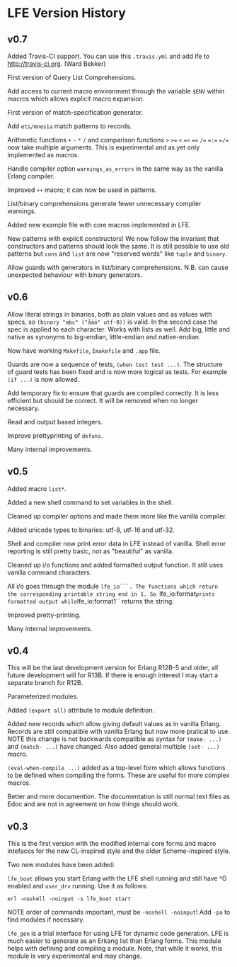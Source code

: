 # LFE Version History

## v0.7

Added Travis-CI support. You can use this ``.travis.yml`` and add lfe to
http://travis-ci.org. (Ward Bekker)

First version of Query List Comprehensions.

Add access to current macro environment through the variable ``$ENV``
within macros which allows explicit macro expansion.

First version of match-specification generator.

Add ``ets/mnesia`` match patterns to records.

Arithmetic functions ``+`` ``-`` ``*`` ``/`` and comparison functions
``>`` ``>=`` ``<`` ``=<`` ``==`` ``/=`` ``=:=`` ``=/=`` now
take multiple arguments. This is experimental and as yet only implemented as
macros.

Handle compiler option ``warnings_as_errors`` in the same way as the
vanilla Erlang compiler.

Improved ``++`` macro; it can now be used in patterns.

List/binary comprehensions generate fewer unnecessary compiler
warnings.

Added new example file with core macros implemented in LFE.

New patterns with explicit constructors! We now follow the invariant
that constructors and patterns should look the same. It is still
possible to use old patterns but ``cons`` and ``list`` are now "reserved
words" like ``tuple`` and ``binary``.

Allow guards with generators in list/binary comprehensions. N.B. can
cause unexpected behaviour with binary generators.

## v0.6

Allow literal strings in binaries, both as plain values and as values
with specs, so ``(binary "abc" ("åäö" utf-8))`` is valid. In the second
case the spec is applied to each character. Works with lists as well.
Add big, little and native as synonyms to big-endian, little-endian
and native-endian.

Now have working ``Makefile``, ``Emakefile`` and ``.app`` file.

Guards are now a sequence of tests, ``(when test test ...)``. The
structure of guard tests has been fixed and is now more logical as
tests. For example ``(if ...)`` is now allowed.

Add temporary fix to ensure that guards are compiled correctly. It
is less efficient but should be correct. It will be removed when no
longer necessary.

Read and output based integers.

Improve prettyprinting of ``defuns``.

Many internal improvements.

## v0.5

Added macro ``list*``.

Added a new shell command to set variables in the shell.

Cleaned up compiler options and made them more like the vanilla
compiler.

Added unicode types to binaries: utf-8, utf-16 and utf-32.

Shell and compiler now print error data in LFE instead of vanilla.
Shell error reporting is still pretty basic, not as "beautiful" as
vanilla.

Cleaned up i/o functions and added formatted output function. It still
uses vanilla command characters.

All i/o goes through the module ``lfe_io```. The functions which return
the corresponding printable string end in 1. So ``lfe_io:format`` prints
formatted output while ``lfe_io:format1`` returns the string.

Improved pretty-printing.

Many internal improvements.

## v0.4

This will be the last development version for Erlang R12B-5 and older,
all future development will for R13B. If there is enough interest I
may start a separate branch for R12B.

Parameterized modules.

Added ``(export all)`` attribute to module definition.

Added new records which allow giving default values as in vanilla Erlang.
Records are still compatible with vanilla Erlang but now more pratical
to use. NOTE this change is not backwards compatible as syntax for
``(make- ...)`` and ``(match- ...)`` have changed. Also added general
multiple ``(set- ...)`` macro.

``(eval-when-compile ...)`` added as a top-level form which allows
functions to be defined when compiling the forms. These are useful for
more complex macros.

Better and more documention. The documentation is still normal text
files as Edoc and are not in agreement on how things should work.

## v0.3

This is the first version with the modified internal core forms and
macro intefaces for the new CL-inspired style and the older Scheme-inspired
style.

Two new modules have been added:

``lfe_boot`` allows you start Erlang with the LFE shell running and still
have ^G enabled and ``user_drv`` running. Use it as follows:

``
erl -noshell -noinput -s lfe_boot start
``

NOTE order of commands important, must be ``-noshell -noinput``! Add
``-pa`` to find modules if necessary.

``lfe_gen`` is a trial interface for using LFE for dynamic code
generation. LFE is much easier to generate as an Erkang list than
Erlang forms. This module helps with defining and compiling a module. Note,
that while it works, this module is very experimental and may change.
